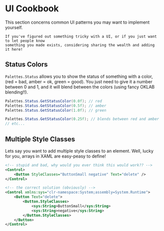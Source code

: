 # UI Cookbook

This section concerns common UI patterns you may want to implement yourself.

```admonish note
If you've figured out something tricky with a UI, or if you just want to let people know
something you made exists, considering sharing the wealth and adding it here!
```

## Status Colors

`Palettes.Status` allows you to show the status of something with a color, (red = bad,
amber = ok, green = good). You just need to give it a number between 0 and 1, and
it will blend between the colors (using fancy OKLAB blending!!).

```cs
Palettes.Status.GetStatusColor(0.0f); // red
Palettes.Status.GetStatusColor(0.5f); // amber
Palettes.Status.GetStatusColor(1.0f); // green

Palettes.Status.GetStatusColor(0.25f); // blends between red and amber
// etc...
```

## Multiple Style Classes

Lets say you want to add multiple style classes to an element. Well, lucky for you,
arrays in XAML are easy-peasy to define!

```xml
<!-- stupid and bad, why would you ever think this would work?? -->
<Control>
    <Button StyleClasses="ButtonSmall negative" Text="delete" />
</Control>

<!-- the correct solution (obviously) -->
<Control xmlns:sys="clr-namespace:System;assembly=System.Runtime">
    <Button Text="delete">
        <Button.StyleClasses>
            <sys:String>ButtonSmall</sys:String>
            <sys:String>negative</sys:String>
        </Button.StyleClasses>
    </Button>
</Control>
```
